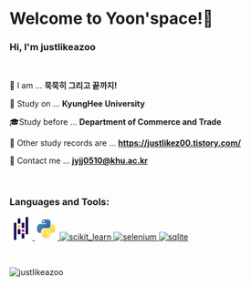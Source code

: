 <h1 align="left">Welcome to Yoon'space!👋 

<h3 align="left"> Hi, I'm justlikeazoo </h3>
&nbsp;
&nbsp; 

🌟 I am ... **묵묵히 그리고 끝까지!**
 
🏫 Study on ... **KyungHee University**

🎓Study before ... **Department of Commerce and Trade**

📝 Other study records are ... **https://justlikez00.tistory.com/**

📱 Contact me ... **jyjj0510@khu.ac.kr**

&nbsp; 
&nbsp; 
<h3 align="left">Languages and Tools:</h3>
<p align="left"> <a href="https://pandas.pydata.org/" target="_blank" rel="noreferrer"> <img src="https://raw.githubusercontent.com/devicons/devicon/2ae2a900d2f041da66e950e4d48052658d850630/icons/pandas/pandas-original.svg" alt="pandas" width="40" height="40"/> </a> <a href="https://www.python.org" target="_blank" rel="noreferrer"> <img src="https://raw.githubusercontent.com/devicons/devicon/master/icons/python/python-original.svg" alt="python" width="40" height="40"/> </a> <a href="https://scikit-learn.org/" target="_blank" rel="noreferrer"> <img src="https://upload.wikimedia.org/wikipedia/commons/0/05/Scikit_learn_logo_small.svg" alt="scikit_learn" width="40" height="40"/> </a> <a href="https://www.selenium.dev" target="_blank" rel="noreferrer"> <img src="https://raw.githubusercontent.com/detain/svg-logos/780f25886640cef088af994181646db2f6b1a3f8/svg/selenium-logo.svg" alt="selenium" width="40" height="40"/> </a> <a href="https://www.sqlite.org/" target="_blank" rel="noreferrer"> <img src="https://www.vectorlogo.zone/logos/sqlite/sqlite-icon.svg" alt="sqlite" width="40" height="40"/> </a> </p>
&nbsp; 
&nbsp; 

<p>&nbsp;<img align="left" src="https://github-readme-stats.vercel.app/api?username=justlikeazoo&show_icons=true&theme=graywhite&locale=en" alt="justlikeazoo" /></p>

